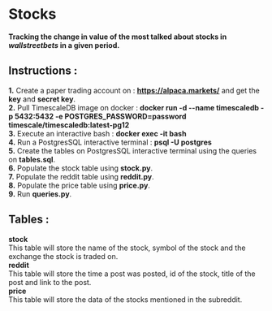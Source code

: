 # Stocks
**Tracking the change in value of the most talked about stocks in *wallstreetbets* in a given period.**

## Instructions :

**1.** Create a paper trading account on : **https://alpaca.markets/** and get the **key** and **secret key**. <br>
**2.** Pull TimescaleDB image on docker : **docker run -d --name timescaledb -p 5432:5432 -e POSTGRES_PASSWORD=password timescale/timescaledb:latest-pg12** <br>
**3.** Execute an interactive bash : **docker exec -it bash** <br>
**4.** Run a PostgresSQL interactive terminal : **psql -U postgres** <br>
**5.** Create the tables on PostgresSQL interactive terminal using the queries on **tables.sql**. <br>
**6.** Populate the stock table using **stock.py**. <br>
**7.** Populate the reddit table using **reddit.py**. <br>
**8.** Populate the price table using **price.py**. <br>
**9.** Run **queries.py**. <br>

## Tables :

**stock** <br>
This table will store the name of the stock, symbol of the stock and the exchange the stock is traded on. <br>
**reddit** <br>
This table will store the time a post was posted, id of the stock, title of the post and link to the post. <br>
**price** <br>
This table will store the data of the stocks mentioned in the subreddit.
